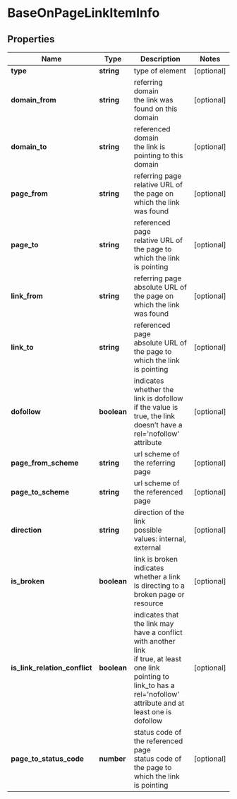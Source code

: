 # BaseOnPageLinkItemInfo

## Properties

| Name | Type | Description | Notes |
|------------ | ------------- | ------------- | -------------|
**type** | **string** | type of element |[optional]|
**domain_from** | **string** | referring domain<br>the link was found on this domain |[optional]|
**domain_to** | **string** | referenced domain<br>the link is pointing to this domain |[optional]|
**page_from** | **string** | referring page<br>relative URL of the page on which the link was found |[optional]|
**page_to** | **string** | referenced page<br>relative URL of the page to which the link is pointing |[optional]|
**link_from** | **string** | referring page<br>absolute URL of the page on which the link was found |[optional]|
**link_to** | **string** | referenced page<br>absolute URL of the page to which the link is pointing |[optional]|
**dofollow** | **boolean** | indicates whether the link is dofollow<br>if the value is true, the link doesn’t have a rel='nofollow' attribute |[optional]|
**page_from_scheme** | **string** | url scheme of the referring page |[optional]|
**page_to_scheme** | **string** | url scheme of the referenced page |[optional]|
**direction** | **string** | direction of the link<br>possible values: internal, external |[optional]|
**is_broken** | **boolean** | link is broken<br>indicates whether a link is directing to a broken page or resource |[optional]|
**is_link_relation_conflict** | **boolean** | indicates that the link may have a conflict with another link<br>if true, at least one link pointing to link_to has a rel='nofollow' attribute and at least one is dofollow |[optional]|
**page_to_status_code** | **number** | status code of the referenced page<br>status code of the page to which the link is pointing |[optional]|